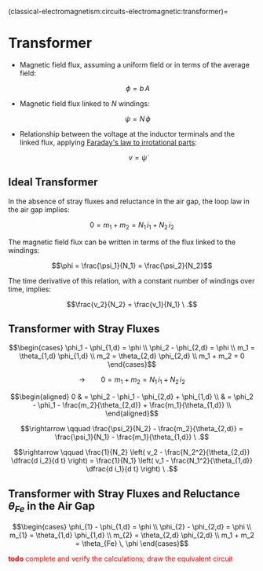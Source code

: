 (classical-electromagnetism:circuits-electromagnetic:transformer)=
# Transformer

- Magnetic field flux, assuming a uniform field or in terms of the average field:

  $$\phi = b \, A$$

- Magnetic field flux linked to $N$ windings:

  $$\psi = N \, \phi$$

- Relationship between the voltage at the inductor terminals and the linked flux, applying [Faraday's law to irrotational parts](classical-electromagnetism:circuits-electric:induction):

  $$v = \dot{\psi}$$

## Ideal Transformer

In the absence of stray fluxes and reluctance in the air gap, the loop law in the air gap implies:

$$0 = m_1 + m_2 = N_1 \, i_1 + N_2 \, i_2$$

The magnetic field flux can be written in terms of the flux linked to the windings:

$$\phi = \frac{\psi_1}{N_1} = \frac{\psi_2}{N_2}$$

The time derivative of this relation, with a constant number of windings over time, implies:

$$\frac{v_2}{N_2} = \frac{v_1}{N_1} \ .$$

## Transformer with Stray Fluxes

$$\begin{cases}
  \phi_1 - \phi_{1,d} = \phi \\
  \phi_2 - \phi_{2,d} = \phi \\
  m_1 = \theta_{1,d} \phi_{1,d} \\
  m_2 = \theta_{2,d} \phi_{2,d} \\
  m_1 + m_2 = 0
\end{cases}$$

$$\rightarrow \qquad 0 = m_1 + m_2 = N_1 \, i_1 + N_2 \, i_2$$

$$\begin{aligned}
  0 & = \phi_2 - \phi_1 - \phi_{2,d} + \phi_{1,d} \\
    & = \phi_2 - \phi_1 - \frac{m_2}{\theta_{2,d}} + \frac{m_1}{\theta_{1,d}} \\
\end{aligned}$$

$$\rightarrow \qquad \frac{\psi_2}{N_2} - \frac{m_2}{\theta_{2,d}} = \frac{\psi_1}{N_1} - \frac{m_1}{\theta_{1,d}} \ .$$

$$\rightarrow \qquad \frac{1}{N_2} \left( v_2 - \frac{N_2^2}{\theta_{2,d}} \dfrac{d i_2}{d t} \right) =
                     \frac{1}{N_1} \left( v_1 - \frac{N_1^2}{\theta_{1,d}} \dfrac{d i_1}{d t} \right)  \ .$$

## Transformer with Stray Fluxes and Reluctance $\theta_{Fe}$ in the Air Gap

$$\begin{cases}
  \phi_{1} - \phi_{1,d} = \phi \\
  \phi_{2} - \phi_{2,d} = \phi \\
  m_{1} = \theta_{1,d} \phi_{1,d} \\
  m_{2} = \theta_{2,d} \phi_{2,d} \\
  m_1 + m_2 = \theta_{Fe} \, \phi
\end{cases}$$

<span style="color:red">**todo** complete and verify the calculations; draw the equivalent circuit</span>

